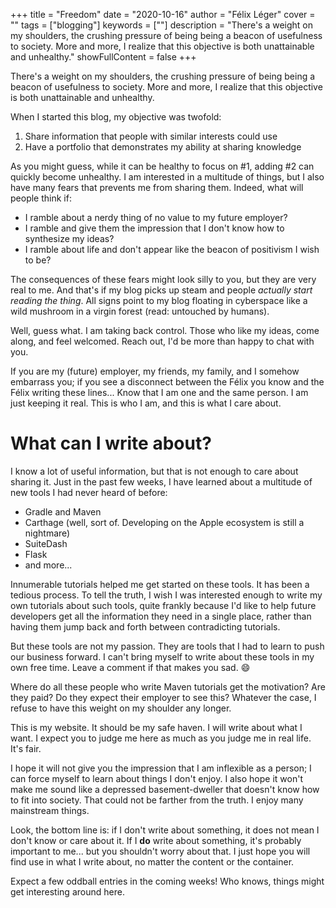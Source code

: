 +++
title = "Freedom"
date = "2020-10-16"
author = "Félix Léger"
cover = ""
tags = ["blogging"]
keywords = [""]
description = "There's a weight on my shoulders, the crushing pressure of being being a beacon of usefulness to society. More and more, I realize that this objective is both unattainable and unhealthy."
showFullContent = false
+++

There's a weight on my shoulders, the crushing pressure of being being a beacon of usefulness to society. More
and more, I realize that this objective is both unattainable and unhealthy.

When I started this blog, my objective was twofold:

1. Share information that people with similar interests could use
1. Have a portfolio that demonstrates my ability at sharing knowledge

As you might guess, while it can be healthy to focus on #1, adding #2 can quickly become unhealthy. I am
interested in a multitude of things, but I also have many fears that prevents me from sharing them. Indeed,
what will people think if:

* I ramble about a nerdy thing of no value to my future employer?
* I ramble and give them the impression that I don't know how to synthesize my ideas?
* I ramble about life and don't appear like the beacon of positivism I wish to be?

The consequences of these fears might look silly to you, but they are very real to me. And that's if my blog
picks up steam and people *actually start reading the thing*. All signs point to my blog floating in
cyberspace like a wild mushroom in a virgin forest (read: untouched by humans).

Well, guess what. I am taking back control. Those who like my ideas, come along, and feel welcomed. Reach out,
I'd be more than happy to chat with you.

If you are my (future) employer, my friends, my family, and I somehow embarrass you; if you see a
disconnect between the Félix you know and the Félix writing these lines... Know that I am one and the same
person. I am just keeping it real. This is who I am, and this is what I care about.

# What can I write about?

I know a lot of useful information, but that is not enough to care about sharing it. Just in the past few
weeks, I have learned about a multitude of new tools I had never heard of before:

* Gradle and Maven
* Carthage (well, sort of. Developing on the Apple ecosystem is still a nightmare)
* SuiteDash
* Flask
* and more...

Innumerable tutorials helped me get started on these tools. It has been a tedious process. To tell the truth,
I wish I was interested enough to write my own tutorials about such tools, quite frankly because I'd like to
help future developers get all the information they need in a single place, rather than having them jump back
and forth between contradicting tutorials.

But these tools are not my passion. They are tools that I had to learn to push our business forward. I can't
bring myself to write about these tools in my own free time. Leave a comment if that makes you sad. :smile:

Where do all these people who write Maven tutorials get the motivation? Are they paid? Do they expect their
employer to see this? Whatever the case, I refuse to have this weight on my shoulder any longer.

This is my website. It should be my safe haven. I will write about what I want. I expect you to judge me here
as much as you judge me in real life. It's fair.

I hope it will not give you the impression that I am inflexible as a person; I can force myself to learn about
things I don't enjoy. I also hope it won't make me sound like a depressed basement-dweller that doesn't know
how to fit into society. That could not be farther from the truth. I enjoy many mainstream things.

Look, the bottom line is: if I don't write about something, it does not mean I don't know or care about it. If
I **do** write about something, it's probably important to me... but you shouldn't worry about that. I just
hope you will find use in what I write about, no matter the content or the container.

Expect a few oddball entries in the coming weeks! Who knows, things might get interesting around here.


